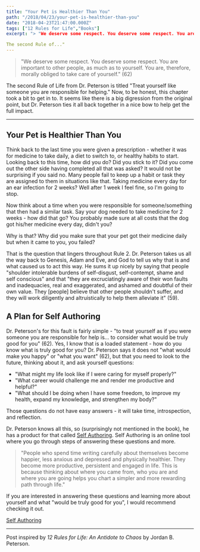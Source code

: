 ```yaml
---
title: "Your Pet is Healthier Than You"
path: "/2018/04/23/your-pet-is-healthier-than-you"
date: "2018-04-23T21:47:00.000Z"
tags: ["12 Rules for Life","Books"]
excerpt: "> "We deserve some respect. You deserve some respect. You are important to other people, as much as to yourself. You are, therefore, morally obliged to take care of yourself." (62)

The second Rule of..."
---
```


> "We deserve some respect. You deserve some respect. You are important to other people, as much as to yourself. You are, therefore, morally obliged to take care of yourself." (62)

The second Rule of Life from Dr. Peterson is titled "Treat yourself like someone you are responsible for helping." Now, to be honest, this chapter took a bit to get in to. It seems like there is a big digression from the original point, but Dr. Peterson ties it all back together in a nice bow to help get the full impact.

---

## Your Pet is Healthier Than You

Think back to the last time you were given a prescription - whether it was for medicine to take daily, a diet to switch to, or healthy habits to start. Looking back to this time, how did you do? Did you stick to it? Did you come out the other side having completed all that was asked? It would not be surprising if you said no. Many people fail to keep up a habit or task they are assigned to them in situations like that. Taking medicine every day for an ear infection for 2 weeks? Well after 1 week I feel fine, so I'm going to stop.

Now think about a time when you were responsible for someone/something that then had a similar task. Say your dog needed to take medicine for 2 weeks - how did that go? You probably made sure at all costs that the dog got his/her medicine every day, didn't you?

Why is that? Why did you make sure that your pet got their medicine daily but when it came to you, you failed?

That is the question that lingers throughout Rule 2. Dr. Peterson takes us all the way back to Genesis, Adam and Eve, and God to tell us why that is and what caused us to act this way. He sums it up nicely by saying that people "shoulder intolerable burdens of self-disgust, self-contempt, shame and self conscious" and that "they are excruciatingly aware of their won faults and inadequacies, real and exaggerated, and ashamed and doubtful of their own value. They [people] believe that other people shouldn't suffer, and they will work diligently and altruistically to help them alleviate it" (59).

## A Plan for Self Authoring

Dr. Peterson's for this fault is fairly simple - "to treat yourself as if you were someone you are responsible for help is... to consider what would be truly good for you" (62). Yes, I know that is a loaded statement - how do you know what is truly good for you? Dr. Peterson says it does not  "what would make you happy" or "what you want" (62), but that you need to look to the future, thinking about it, and ask yourself questions:

- "What might my life look like if I were caring for myself properly?"
- "What career would challenge me and render me productive and helpful?"
- "What should I be doing when I have some freedom, to improve my health, expand my knowledge, and strengthen my body?"

Those questions do not have easy answers - it will take time, introspection, and reflection.

Dr. Peterson knows all this, so (surprisingly not mentioned in the book), he has a product for that called [Self Authoring](https://selfauthoring.com/). Self Authoring is an online tool where you go through steps of answering these questions and more.

> "People who spend time writing carefully about themselves become happier, less anxious and depressed and physically healthier. They become more productive, persistent and engaged in life. This is because thinking about where you came from, who you are and where you are going helps you chart a simpler and more rewarding path through life."

If you are interested in answering these questions and learning more about yourself and what "would be truly good for you", I would recommend checking it out.

[Self Authoring](https://selfauthoring.com/)

---

Post inspired by *12 Rules for Life: An Antidote to Chaos* by Jordan B. Peterson.
